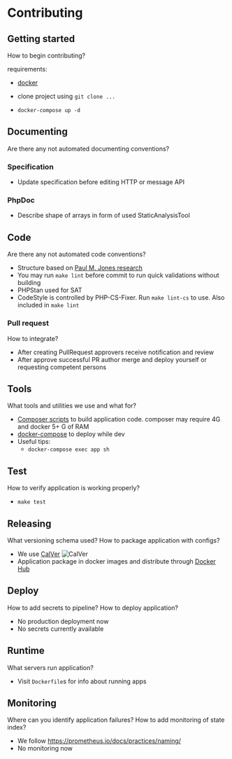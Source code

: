 # Contributing

## Getting started

How to begin contributing?

requirements:

- [docker](https://docs.docker.com/get-docker/)

- clone project using `git clone ...`
- `docker-compose up -d`

## Documenting

Are there any not automated documenting conventions?

### Specification

- Update specification before editing HTTP or message API

### PhpDoc

- Describe shape of arrays in form of used StaticAnalysisTool

## Code

Are there any not automated code conventions?

- Structure based on [Paul M. Jones research](https://github.com/php-pds/skeleton)
- You may run `make lint` before commit to run quick validations without building
- PHPStan used for SAT
- CodeStyle is controlled by PHP-CS-Fixer. Run `make lint-cs` to use.
  Also included in `make lint`

### Pull request

How to integrate?

- After creating PullRequest approvers receive notification and review
- After approve successful PR author merge and deploy yourself or
  requesting competent persons

## Tools

What tools and utilities we use and what for?

- [Composer scripts](https://getcomposer.org/doc/articles/scripts.md) to
  build application code. composer may require 4G and docker 5+ G of RAM
- [docker-compose](https://docs.docker.com/compose/) to deploy while dev
- Useful tips:
  - `docker-compose exec app sh`

## Test

How to verify application is working properly?

- `make test`

## Releasing

What versioning schema used? How to package application with configs?

- We use [CalVer](https://calver.org/) ![CalVer](https://img.shields.io/badge/calver-YYYY.0M.MICRO-22bfda.svg)
- Application package in docker images and distribute through [Docker Hub](https://hub.docker.com/search?type=image)

## Deploy

How to add secrets to pipeline? How to deploy application?

- No production deployment now
- No secrets currently available

## Runtime

What servers run application?

- Visit `Dockerfile`s for info about running apps

## Monitoring

Where can you identify application failures? How to add monitoring of state index?

- We follow <https://prometheus.io/docs/practices/naming/>
- No monitoring now
